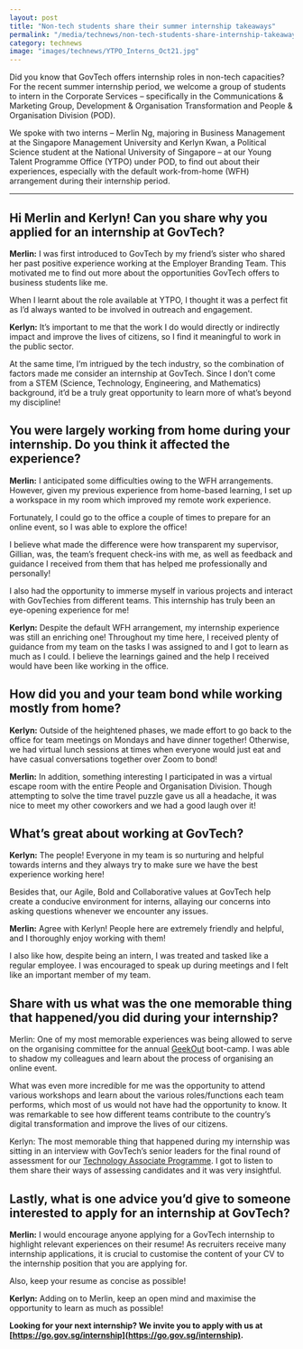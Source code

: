 ```yaml
---
layout: post
title: "Non-tech students share their summer internship takeaways"
permalink: "/media/technews/non-tech-students-share-internship-takeaways"
category: technews
image: "images/technews/YTPO_Interns_Oct21.jpg"
---
```


Did you know that GovTech offers internship roles in non-tech capacities? For the recent summer internship period, we welcome a group of students to intern in the Corporate Services – specifically in the Communications & Marketing Group, Development & Organisation Transformation and People & Organisation Division (POD). 

We spoke with two interns – Merlin Ng, majoring in Business Management at the Singapore Management University and Kerlyn Kwan, a Political Science student at the National University of Singapore – at our Young Talent Programme Office (YTPO) under POD, to find out about their experiences, especially with the default work-from-home (WFH) arrangement during their internship period.

---

## **Hi Merlin and Kerlyn! Can you share why you applied for an internship at GovTech?**

**Merlin:** I was first introduced to GovTech by my friend’s sister who shared her past positive experience working at the Employer Branding Team. This motivated me to find out more about the opportunities GovTech offers to business students like me.

When I learnt about the role available at YTPO, I thought it was a perfect fit as I’d always wanted to be involved in outreach and engagement.

**Kerlyn:** It’s important to me that the work I do would directly or indirectly impact and improve the lives of citizens, so I find it meaningful to work in the public sector.

At the same time, I’m intrigued by the tech industry, so the combination of factors made me consider an internship at GovTech. Since I don’t come from a STEM (Science, Technology, Engineering, and Mathematics) background, it’d be a truly great opportunity to learn more of what’s beyond my discipline!

## **You were largely working from home during your internship. Do you think it affected the experience?**

**Merlin:** I anticipated some difficulties owing to the WFH arrangements. However, given my previous experience from home-based learning, I set up a workspace in my room which improved my remote work experience.

Fortunately, I could go to the office a couple of times to prepare for an online event, so I was able to explore the office!

I believe what made the difference were how transparent my supervisor, Gillian, was, the team’s frequent check-ins with me, as well as feedback and guidance I received from them that has helped me professionally and personally!  

I also had the opportunity to immerse myself in various projects and interact with GovTechies from different teams. This internship has truly been an eye-opening experience for me! 

**Kerlyn:** Despite the default WFH arrangement, my internship experience was still an enriching one! Throughout my time here, I received plenty of guidance from my team on the tasks I was assigned to and I got to learn as much as I could. I believe the learnings gained and the help I received would have been like working in the office.

## **How did you and your team bond while working mostly from home?**

**Kerlyn:** Outside of the heightened phases, we made effort to go back to the office for team meetings on Mondays and have dinner together! Otherwise, we had virtual lunch sessions at times when everyone would just eat and have casual conversations together over Zoom to bond!

**Merlin:** In addition, something interesting I participated in was a virtual escape room with the entire People and Organisation Division. Though attempting to solve the time travel puzzle gave us all a headache, it was nice to meet my other coworkers and we had a good laugh over it!

## **What’s great about working at GovTech?**

**Kerlyn:** The people! Everyone in my team is so nurturing and helpful towards interns and they always try to make sure we have the best experience working here! 

Besides that, our Agile, Bold and Collaborative values at GovTech help create a conducive environment for interns, allaying our concerns into asking questions whenever we encounter any issues.

**Merlin:** Agree with Kerlyn! People here are extremely friendly and helpful, and I thoroughly enjoy working with them! 	

I also like how, despite being an intern, I was treated and tasked like a regular employee. I was encouraged to speak up during meetings and I felt like an important member of my team. 

## **Share with us what was the one memorable thing that happened/you did during your internship?**

Merlin: One of my most memorable experiences was being allowed to serve on the organising committee for the annual [GeekOut](https://www.tech.gov.sg/careers/students-and-graduates/) boot-camp. I was able to shadow my colleagues and learn about the process of organising an online event.

What was even more incredible for me was the opportunity to attend various workshops and learn about the various roles/functions each team performs, which most of us would not have had the opportunity to know. It was remarkable to see how different teams contribute to the country’s digital transformation and improve the lives of our citizens.

Kerlyn: The most memorable thing that happened during my internship was sitting in an interview with GovTech’s senior leaders for the final round of assessment for our [Technology Associate Programme](https://www.tech.gov.sg/careers/students-and-graduates/). I got to listen to them share their ways of assessing candidates and it was very insightful.

## **Lastly, what is one advice you’d give to someone interested to apply for an internship at GovTech?**

**Merlin:** I would encourage anyone applying for a GovTech internship to highlight relevant experiences on their resume! As recruiters receive many internship applications, it is crucial to customise the content of your CV to the internship position that you are applying for. 

Also, keep your resume as concise as possible!

**Kerlyn:** Adding on to Merlin, keep an open mind and maximise the opportunity to learn as much as possible! 

**Looking for your next internship? We invite you to apply with us at [https://go.gov.sg/internship](https://go.gov.sg/internship).**


